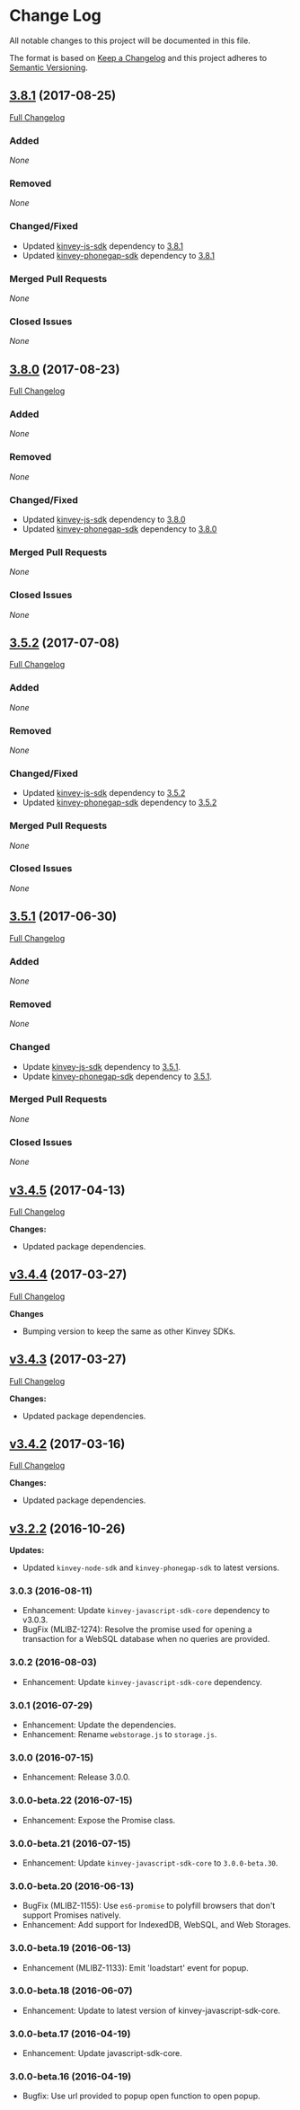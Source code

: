 # Change Log
All notable changes to this project will be documented in this file.

The format is based on [Keep a Changelog](http://keepachangelog.com/)
and this project adheres to [Semantic Versioning](http://semver.org/).

## [3.8.1](https://github.com/Kinvey/backbone-sdk/tree/v3.8.1) (2017-08-25)
[Full Changelog](https://github.com/Kinvey/backbone-sdk/compare/v3.8.0...v3.8.1)<br/>

### Added
_None_

### Removed
_None_

### Changed/Fixed
- Updated [kinvey-js-sdk](https://github.com/Kinvey/js-sdk) dependency to [3.8.1](https://github.com/Kinvey/js-sdk/tree/v3.8.1)
- Updated [kinvey-phonegap-sdk](https://github.com/Kinvey/phonegap-sdk) dependency to [3.8.1](https://github.com/Kinvey/phonegap-sdk/tree/v3.8.1)

### Merged Pull Requests
_None_

### Closed Issues
_None_

## [3.8.0](https://github.com/Kinvey/backbone-sdk/tree/v3.8.0) (2017-08-23)
[Full Changelog](https://github.com/Kinvey/backbone-sdk/compare/v3.5.2...v3.8.0)<br/>

### Added
_None_

### Removed
_None_

### Changed/Fixed
- Updated [kinvey-js-sdk](https://github.com/Kinvey/js-sdk) dependency to [3.8.0](https://github.com/Kinvey/js-sdk/tree/v3.8.0)
- Updated [kinvey-phonegap-sdk](https://github.com/Kinvey/phonegap-sdk) dependency to [3.8.0](https://github.com/Kinvey/phonegap-sdk/tree/v3.8.0)

### Merged Pull Requests
_None_

### Closed Issues
_None_

## [3.5.2](https://github.com/Kinvey/backbone-sdk/tree/v3.5.2) (2017-07-08)
[Full Changelog](https://github.com/Kinvey/backbone-sdk/compare/v3.5.1...v3.5.2)<br/>

### Added
_None_

### Removed
_None_

### Changed/Fixed
- Updated [kinvey-js-sdk](https://github.com/Kinvey/js-sdk) dependency to [3.5.2](https://github.com/Kinvey/js-sdk/tree/v3.5.2)
- Updated [kinvey-phonegap-sdk](https://github.com/Kinvey/phonegap-sdk) dependency to [3.5.2](https://github.com/Kinvey/phonegap-sdk/tree/v3.5.2)

### Merged Pull Requests
_None_

### Closed Issues
_None_

## [3.5.1](https://github.com/Kinvey/backbone-sdk/tree/v3.5.1) (2017-06-30)
[Full Changelog](https://github.com/Kinvey/backbone-sdk/compare/v3.5.0...v3.5.1)<br/>

### Added
_None_

### Removed
_None_

### Changed
- Update [kinvey-js-sdk](https://www.npmjs.com/package/kinvey-js-sdk) dependency to [3.5.1](https://github.com/Kinvey/js-sdk/tree/v3.5.1).
- Update [kinvey-phonegap-sdk](https://www.npmjs.com/package/kinvey-phonegap-sdk) dependency to [3.5.1](https://github.com/Kinvey/phonegap-sdk/tree/v3.5.1).

### Merged Pull Requests
_None_

### Closed Issues
_None_

## [v3.4.5](https://github.com/Kinvey/backbone-sdk/tree/v3.4.5) (2017-04-13)
[Full Changelog](https://github.com/Kinvey/backbone-sdk/compare/v3.4.4...v3.4.5)<br/>

**Changes:**
- Updated package dependencies.

## [v3.4.4](https://github.com/Kinvey/backbone-sdk/tree/v3.4.4) (2017-03-27)
[Full Changelog](https://github.com/Kinvey/backbone-sdk/compare/v3.4.3...v3.4.4)<br/>

**Changes**
- Bumping version to keep the same as other Kinvey SDKs.

## [v3.4.3](https://github.com/Kinvey/backbone-sdk/tree/v3.4.3) (2017-03-27)
[Full Changelog](https://github.com/Kinvey/backbone-sdk/compare/v3.4.2...v3.4.3)<br/>

**Changes:**
- Updated package dependencies.

## [v3.4.2](https://github.com/Kinvey/backbone-sdk/tree/v3.4.2) (2017-03-16)
[Full Changelog](https://github.com/Kinvey/backbone-sdk/compare/v3.2.2...v3.4.2)<br/>

**Changes:**
- Updated package dependencies.

## [v3.2.2](https://github.com/Kinvey/backbone-sdk/tree/v3.2.2) (2016-10-26)

**Updates:**

- Updated `kinvey-node-sdk` and `kinvey-phonegap-sdk` to latest versions.

### 3.0.3 (2016-08-11)
* Enhancement: Update `kinvey-javascript-sdk-core` dependency to v3.0.3.
* BugFix (MLIBZ-1274): Resolve the promise used for opening a transaction for a WebSQL database when no queries are provided.

### 3.0.2 (2016-08-03)
* Enhancement: Update `kinvey-javascript-sdk-core` dependency.

### 3.0.1 (2016-07-29)
* Enhancement: Update the dependencies.
* Enhancement: Rename `webstorage.js` to `storage.js`.

### 3.0.0 (2016-07-15)
* Enhancement: Release 3.0.0.

### 3.0.0-beta.22 (2016-07-15)
* Enhancement: Expose the Promise class.

### 3.0.0-beta.21 (2016-07-15)
* Enhancement: Update `kinvey-javascript-sdk-core` to `3.0.0-beta.30`.

### 3.0.0-beta.20 (2016-06-13)
* BugFix (MLIBZ-1155): Use `es6-promise` to polyfill browsers that don't support Promises natively.
* Enhancement: Add support for IndexedDB, WebSQL, and Web Storages.

### 3.0.0-beta.19 (2016-06-13)
* Enhancement (MLIBZ-1133): Emit 'loadstart' event for popup.

### 3.0.0-beta.18 (2016-06-07)
* Enhancement: Update to latest version of kinvey-javascript-sdk-core.

### 3.0.0-beta.17 (2016-04-19)
* Enhancement: Update javascript-sdk-core.

### 3.0.0-beta.16 (2016-04-19)
* Bugfix: Use url provided to popup open function to open popup.
